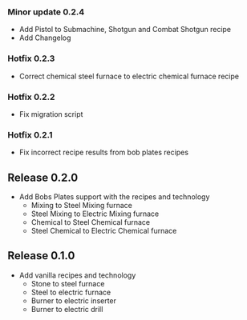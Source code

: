 ### Minor update 0.2.4
- Add Pistol to Submachine, Shotgun and Combat Shotgun recipe
- Add Changelog

### Hotfix 0.2.3
- Correct chemical steel furnace to electric chemical furnace recipe

### Hotfix 0.2.2
- Fix migration script

### Hotfix 0.2.1
- Fix incorrect recipe results from bob plates recipes

## Release 0.2.0
- Add Bobs Plates support with the recipes and technology
  - Mixing to Steel Mixing furnace
  - Steel Mixing to Electric Mixing furnace
  - Chemical to Steel Chemical furnace
  - Steel Chemical to Electric Chemical furnace


## Release 0.1.0 
- Add vanilla recipes and technology
  - Stone to steel furnace
  - Steel to electric furnace
  - Burner to electric inserter
  - Burner to electric drill
